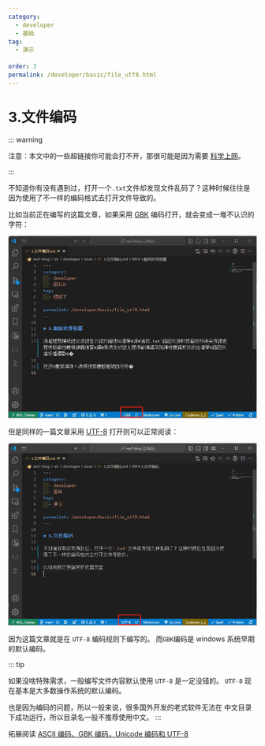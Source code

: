```yaml
---
category:
  - developer
  - 基础
tag:
  - 演示

order: 3
permalink: /developer/basic/file_utf8.html
---
```


# 3.文件编码

::: warning

注意：本文中的一些超链接你可能会打不开，那很可能是因为需要 [科学上网](/developer/basic/proxy_to_net.html)。

:::

不知道你有没有遇到过，打开一个`.txt`文件却发现文件乱码了？这种时候往往是因为使用了不一样的编码格式去打开文件导致的。

比如当前正在编写的这篇文章，如果采用 [GBK](https://zh.wikipedia.org/wiki/汉字内码扩展规范) 编码打开，就会变成一堆不认识的字符：

![](image/gbk.png)

但是同样的一篇文章采用 [UTF-8](https://zh.wikipedia.org/wiki/UTF-8) 打开则可以正常阅读：

![](image/utf8.png)

因为这篇文章就是在 `UTF-8` 编码规则下编写的。 而`GBK`编码是 windows 系统早期的默认编码。

::: tip

如果没啥特殊需求，一般编写文件内容默认使用 `UTF-8` 是一定没错的。 `UTF-8` 现在基本是大多数操作系统的默认编码。

也是因为编码的问题，所以一般来说，很多国外开发的老式软件无法在 中文目录下成功运行，所以目录名一般不推荐使用中文。
:::

拓展阅读 [ASCII 编码、GBK 编码，Unicode 编码和 UTF-8](https://www.cnblogs.com/Rainingday/p/14641104.html)

<BiliBili bvid="BV1cB4y177QR" />
